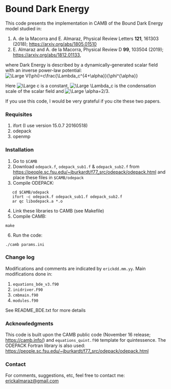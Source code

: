 # Bound Dark Energy #

This code presents the implementation in CAMB of the Bound Dark Energy model studied in:

1. A. de la Macorra and E. Almaraz, Physical Review Letters **121**, 161303 (2018); https://arxiv.org/abs/1805.01510
2. E. Almaraz and A. de la Macorra, Physical Review D **99**, 103504 (2019); https://arxiv.org/abs/1812.01133,

where Dark Energy is described by a dynamically-generated scalar field with an inverse power-law potential:
<img src="https://latex.codecogs.com/svg.latex?\Large&space;V(\phi)=c\frac{\Lambda_c^{4+\alpha}}{\phi^{\alpha}}" title="\Large V(\phi)=c\frac{\Lambda_c^{4+\alpha}}{\phi^{\alpha}}" />

Here <img src="https://latex.codecogs.com/svg.latex?\Large&space;c" title="\Large c" /> is a constant, <img src="https://latex.codecogs.com/svg.latex?\Large&space;\Lambda_c" title="\Large \Lambda_c" /> is the condensation scale of the scalar field and <img src="https://latex.codecogs.com/svg.latex?\Large&space;\alpha=2/3" title="\Large \alpha=2/3" />.

If you use this code, I would be very grateful if you cite these two papers. 

### Requisites ###
1. ifort (I use version 15.0.7 20160518)
2. odepack
3. openmp

### Installation ###
1. Go to `$CAMB`
2. Download `odepack.f`, `odepack_sub1.f` & `odepack_sub2.f` from https://people.sc.fsu.edu/~jburkardt/f77_src/odepack/odepack.html and place these files in `$CAMB/odepack`
3. Compile ODEPACK:
```
   cd $CAMB/odepack
   ifort -c odepack.f odepack_sub1.f odepack_sub2.f
   ar qc libodepack.a *.o
```                                
4. Link these libraries to CAMB (see Makefile)
5. Compile CAMB: 
```
make
```
6. Run the code:
```
./camb params.ini
```

### Change log ###
Modifications and comments are indicated by `erickdd.mm.yy`. Main modifications done in:
1. `equations_bde_v3.f90`
2. `inidriver.F90`
3. `cmbmain.f90`
4. `modules.f90`

See README_BDE.txt for more details

### Acknowledgments ###
This code is built upon the CAMB public code (November 16 release; https://camb.info/) and `equations_quint.f90` template for quintessence. The ODEPACK Fortran library is also used: https://people.sc.fsu.edu/~jburkardt/f77_src/odepack/odepack.html

### Contact ###
For comments, suggestions, etc, feel free to contact me: erickalmaraz@gmail.com
